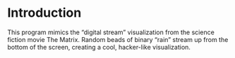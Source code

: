 # Introduction
This program mimics the “digital stream” visualization from the science fiction movie The Matrix. Random beads of binary “rain” stream up from the bottom of the screen, creating a cool, hacker-like visualization. 

